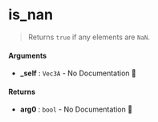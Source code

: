 # is\_nan

>  Returns `true` if any elements are `NaN`.

#### Arguments

- **\_self** : `Vec3A` \- No Documentation 🚧

#### Returns

- **arg0** : `bool` \- No Documentation 🚧